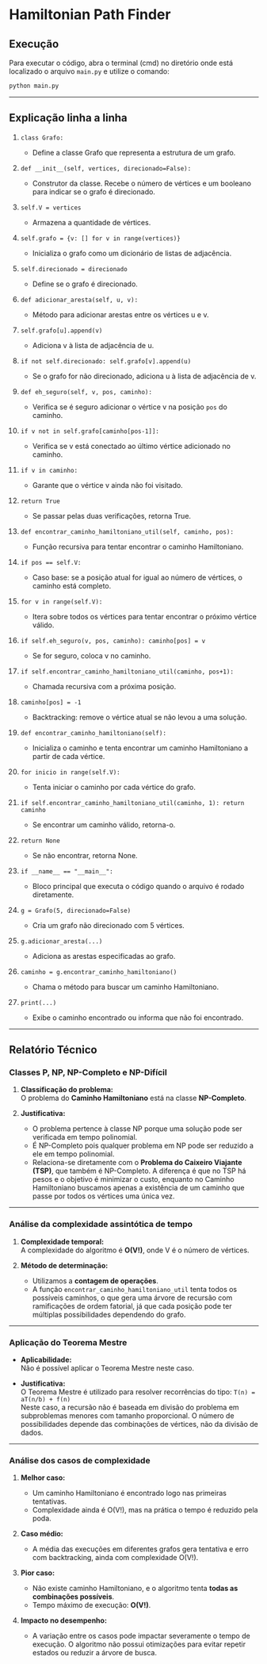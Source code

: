 
# Hamiltonian Path Finder

## Execução
Para executar o código, abra o terminal (cmd) no diretório onde está localizado o arquivo `main.py` e utilize o comando:
```bash
python main.py
```

---

## Explicação linha a linha

1. `class Grafo:`  
   - Define a classe Grafo que representa a estrutura de um grafo.

2. `def __init__(self, vertices, direcionado=False):`  
   - Construtor da classe. Recebe o número de vértices e um booleano para indicar se o grafo é direcionado.

3. `self.V = vertices`  
   - Armazena a quantidade de vértices.

4. `self.grafo = {v: [] for v in range(vertices)}`  
   - Inicializa o grafo como um dicionário de listas de adjacência.

5. `self.direcionado = direcionado`  
   - Define se o grafo é direcionado.

6. `def adicionar_aresta(self, u, v):`  
   - Método para adicionar arestas entre os vértices u e v.

7. `self.grafo[u].append(v)`  
   - Adiciona v à lista de adjacência de u.

8. `if not self.direcionado: self.grafo[v].append(u)`  
   - Se o grafo for não direcionado, adiciona u à lista de adjacência de v.

9. `def eh_seguro(self, v, pos, caminho):`  
   - Verifica se é seguro adicionar o vértice v na posição `pos` do caminho.

10. `if v not in self.grafo[caminho[pos-1]]:`  
    - Verifica se v está conectado ao último vértice adicionado no caminho.

11. `if v in caminho:`  
    - Garante que o vértice v ainda não foi visitado.

12. `return True`  
    - Se passar pelas duas verificações, retorna True.

13. `def encontrar_caminho_hamiltoniano_util(self, caminho, pos):`  
    - Função recursiva para tentar encontrar o caminho Hamiltoniano.

14. `if pos == self.V:`  
    - Caso base: se a posição atual for igual ao número de vértices, o caminho está completo.

15. `for v in range(self.V):`  
    - Itera sobre todos os vértices para tentar encontrar o próximo vértice válido.

16. `if self.eh_seguro(v, pos, caminho): caminho[pos] = v`  
    - Se for seguro, coloca v no caminho.

17. `if self.encontrar_caminho_hamiltoniano_util(caminho, pos+1):`  
    - Chamada recursiva com a próxima posição.

18. `caminho[pos] = -1`  
    - Backtracking: remove o vértice atual se não levou a uma solução.

19. `def encontrar_caminho_hamiltoniano(self):`  
    - Inicializa o caminho e tenta encontrar um caminho Hamiltoniano a partir de cada vértice.

20. `for inicio in range(self.V):`  
    - Tenta iniciar o caminho por cada vértice do grafo.

21. `if self.encontrar_caminho_hamiltoniano_util(caminho, 1): return caminho`  
    - Se encontrar um caminho válido, retorna-o.

22. `return None`  
    - Se não encontrar, retorna None.

23. `if __name__ == "__main__":`  
    - Bloco principal que executa o código quando o arquivo é rodado diretamente.

24. `g = Grafo(5, direcionado=False)`  
    - Cria um grafo não direcionado com 5 vértices.

25. `g.adicionar_aresta(...)`  
    - Adiciona as arestas especificadas ao grafo.

26. `caminho = g.encontrar_caminho_hamiltoniano()`  
    - Chama o método para buscar um caminho Hamiltoniano.

27. `print(...)`  
    - Exibe o caminho encontrado ou informa que não foi encontrado.

---

## Relatório Técnico

### Classes P, NP, NP-Completo e NP-Difícil

1. **Classificação do problema:**  
   O problema do **Caminho Hamiltoniano** está na classe **NP-Completo**.

2. **Justificativa:**  
   - O problema pertence à classe NP porque uma solução pode ser verificada em tempo polinomial.  
   - É NP-Completo pois qualquer problema em NP pode ser reduzido a ele em tempo polinomial.  
   - Relaciona-se diretamente com o **Problema do Caixeiro Viajante (TSP)**, que também é NP-Completo. A diferença é que no TSP há pesos e o objetivo é minimizar o custo, enquanto no Caminho Hamiltoniano buscamos apenas a existência de um caminho que passe por todos os vértices uma única vez.

---

### Análise da complexidade assintótica de tempo

1. **Complexidade temporal:**  
   A complexidade do algoritmo é **O(V!)**, onde V é o número de vértices.

2. **Método de determinação:**  
   - Utilizamos a **contagem de operações**.  
   - A função `encontrar_caminho_hamiltoniano_util` tenta todos os possíveis caminhos, o que gera uma árvore de recursão com ramificações de ordem fatorial, já que cada posição pode ter múltiplas possibilidades dependendo do grafo.

---

### Aplicação do Teorema Mestre

- **Aplicabilidade:**  
  Não é possível aplicar o Teorema Mestre neste caso.

- **Justificativa:**  
  O Teorema Mestre é utilizado para resolver recorrências do tipo:
  `T(n) = aT(n/b) + f(n)`  
  Neste caso, a recursão não é baseada em divisão do problema em subproblemas menores com tamanho proporcional. O número de possibilidades depende das combinações de vértices, não da divisão de dados.

---

### Análise dos casos de complexidade

1. **Melhor caso:**  
   - Um caminho Hamiltoniano é encontrado logo nas primeiras tentativas.  
   - Complexidade ainda é O(V!), mas na prática o tempo é reduzido pela poda.

2. **Caso médio:**  
   - A média das execuções em diferentes grafos gera tentativa e erro com backtracking, ainda com complexidade O(V!).

3. **Pior caso:**  
   - Não existe caminho Hamiltoniano, e o algoritmo tenta **todas as combinações possíveis**.  
   - Tempo máximo de execução: **O(V!)**.

4. **Impacto no desempenho:**  
   - A variação entre os casos pode impactar severamente o tempo de execução. O algoritmo não possui otimizações para evitar repetir estados ou reduzir a árvore de busca.
